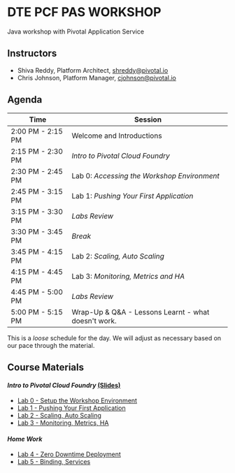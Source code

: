 # DTE PCF PAS WORKSHOP
Java workshop with Pivotal Application Service

## Instructors
- Shiva Reddy, Platform Architect, shreddy@pivotal.io
- Chris Johnson, Platform Manager, cjohnson@pivotal.io

## Agenda

Time | Session
---- | -------
2:00 PM - 2:15 PM | Welcome and Introductions
2:15 PM - 2:30 PM | _Intro to Pivotal Cloud Foundry_
2:30 PM - 2:45 PM | Lab 0: _Accessing the Workshop Environment_
2:45 PM - 3:15 PM | Lab 1: _Pushing Your First Application_
3:15 PM - 3:30 PM | _Labs Review_
3:30 PM - 3:45 PM | _Break_
3:45 PM - 4:15 PM | Lab 2: _Scaling, Auto Scaling_
4:15 PM - 4:45 PM | Lab 3: _Monitoring, Metrics and HA_
4:45 PM - 5:00 PM | _Labs Review_ 
5:00 PM - 5:15 PM | Wrap-Up & Q&A - Lessons Learnt - what doesn't work.


This is a _loose_ schedule for the day. We will adjust as necessary based on our pace through the material.


## Course Materials

#### _Intro to Pivotal Cloud Foundry_ [(Slides)](session_01/Developer_Overview_Cloud_Native_Platform.pdf)
  - [Lab 0 - Setup the Workshop Environment](session_01/lab_00/lab_00.adoc)
  - [Lab 1 - Pushing Your First Application](session_01/lab_01/lab_01.adoc)
  - [Lab 2 - Scaling, Auto Scaling](session_01/lab_02/lab_02.adoc)
  - [Lab 3 - Monitoring, Metrics, HA](session_01/lab_03/lab_03.adoc)

#### _Home Work_
  - [Lab 4 - Zero Downtime Deployment](session_01/lab_04/lab_04.adoc)
  - [Lab 5 - Binding, Services](session_01/lab_05/lab_05.adoc)

